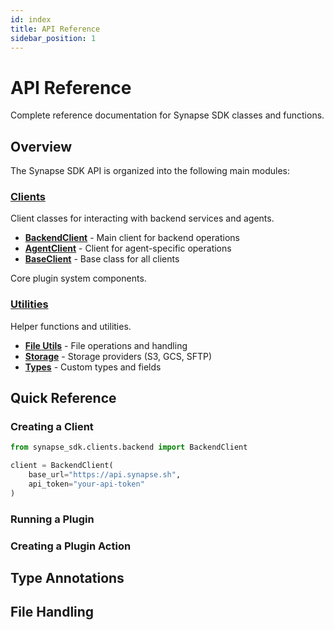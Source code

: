 ```yaml
---
id: index
title: API Reference
sidebar_position: 1
---
```


# API Reference

Complete reference documentation for Synapse SDK classes and functions.

## Overview

The Synapse SDK API is organized into the following main modules:

### [Clients](./clients/backend.md)
Client classes for interacting with backend services and agents.

- **[BackendClient](./clients/backend.md)** - Main client for backend operations
- **[AgentClient](./clients/agent.md)** - Client for agent-specific operations
- **[BaseClient](./clients/base.md)** - Base class for all clients

Core plugin system components.

### [Utilities](./utils/file.md)
Helper functions and utilities.

- **[File Utils](./utils/file.md)** - File operations and handling
- **[Storage](./utils/storage.md)** - Storage providers (S3, GCS, SFTP)
- **[Types](./utils/types.md)** - Custom types and fields

## Quick Reference

### Creating a Client

```python
from synapse_sdk.clients.backend import BackendClient

client = BackendClient(
    base_url="https://api.synapse.sh",
    api_token="your-api-token"
)
```

### Running a Plugin

### Creating a Plugin Action

## Type Annotations

## File Handling
